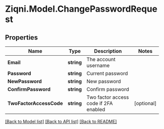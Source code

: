 
# Ziqni.Model.ChangePasswordRequest

## Properties

Name | Type | Description | Notes
------------ | ------------- | ------------- | -------------
**Email** | **string** | The account username | 
**Password** | **string** | Current password | 
**NewPassword** | **string** | New password | 
**ConfirmPassword** | **string** | Confirm password | 
**TwoFactorAccessCode** | **string** | Two factor access code if 2FA enabled | [optional] 

[[Back to Model list]](../README.md#documentation-for-models)
[[Back to API list]](../README.md#documentation-for-api-endpoints)
[[Back to README]](../README.md)

